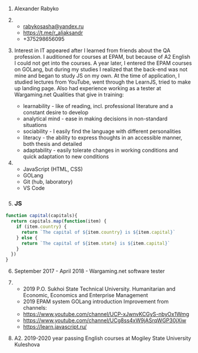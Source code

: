 1. Alexander Rabyko

2.  * rabykosasha@yandex.ru
    * https://t.me/r_aliaksandr
    * +375298656095

3. Interest in IT appeared after I learned from friends about the QA profession. I auditioned for courses at EPAM, but because of A2 English I could not get into the courses. A year later, I entered the EPAM courses on GOLang, but during my studies I realized that the back-end was not mine and began to study JS on my own. At the time of application, I studied lectures from YouTube, went through the LearnJS, tried to make up  landing page. Also had experience working as a tester at Wargaming.net
Qualities that give in training:
   * learnability - like of reading, incl. professional literature and a constant desire to develop
   * analytical mind - ease in making decisions in non-standard situations
   * sociability - I easily find the language with different personalities
   * literacy - the ability to express thoughts in an accessible manner, both thesis and detailed
   * adaptability - easily tolerate changes in working conditions and quick adaptation to new conditions

4. * JavaScript (HTML, CSS)
   * GOLang
   * Git (hub, laboratory)
   * VS Code

5.    ### JS

```js
function capital(capitals){
  return capitals.map(function(item) {
    if (item.country) {
      return `The capital of ${item.country} is ${item.capital}`
    } else {
      return `The capital of ${item.state} is ${item.capital}`
    }
  })  
}
```

6. September 2017 - April 2018 - Wargaming.net software tester

7. * 2019 P.O. Sukhoi State Technical University. Humanitarian and Economic, Economics and Enterprise Management
   * 2019 EPAM system GOLang introduction
Improvement from channels:
   * https://www.youtube.com/channel/UCP-xJwnvKCGyS-nbyOx1Wmg
   * https://www.youtube.com/channel/UCg8ss4xW9jASrqWGP30jXiw
   * https://learn.javascript.ru/

8. A2. 2019-2020 year passing English courses at Mogiley State University Kuleshova

